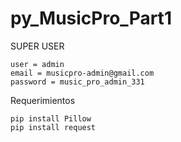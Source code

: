 # py_MusicPro_Part1

SUPER USER

	user = admin
	email = musicpro-admin@gmail.com
	password = music_pro_admin_331 

Requerimientos

	pip install Pillow
	pip install request